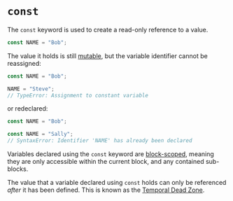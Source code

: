 # `const`

The `const` keyword is used to create a read-only reference to a value.

```javascript
const NAME = "Bob";
```

The value it holds is still [mutable][concept-immutability], but the variable identifier cannot be reassigned:

```javascript
const NAME = "Bob";

NAME = "Steve";
// TypeError: Assignment to constant variable
```

or redeclared:

```javascript
const NAME = "Bob";

const NAME = "Sally";
// SyntaxError: Identifier 'NAME' has already been declared
```

Variables declared using the `const` keyword are [block-scoped][concept-scope], meaning they are only accessible within the current block, and any contained sub-blocks.

The value that a variable declared using `const` holds can only be referenced _after_ it has been defined. This is known as the [Temporal Dead Zone][concept-temporal-dead-zone].

[concept-temporal-dead-zone]: ../info/scope.md#temporal-dead-zone
[concept-immutability]: ../info/immutability.md
[concept-scope]: ../info/scope.md
